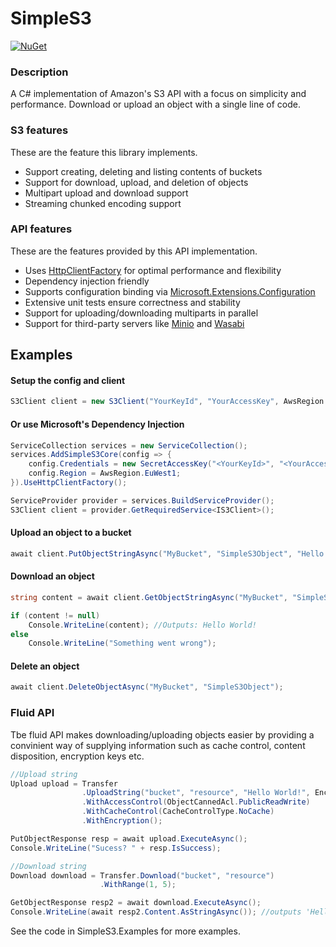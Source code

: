 # SimpleS3

[![NuGet](https://img.shields.io/nuget/v/Genbox.SimpleS3.svg?style=flat-square&label=nuget)](https://www.nuget.org/packages/Genbox.SimpleS3/)

### Description
A C# implementation of Amazon's S3 API with a focus on simplicity and performance. Download or upload an object with a single line of code.

### S3 features
These are the feature this library implements.
* Support creating, deleting and listing contents of buckets
* Support for download, upload, and deletion of objects
* Multipart upload and download support
* Streaming chunked encoding support

### API features
These are the features provided by this API implementation.
* Uses [HttpClientFactory](https://docs.microsoft.com/en-us/dotnet/architecture/microservices/implement-resilient-applications/use-httpclientfactory-to-implement-resilient-http-requests) for optimal performance and flexibility
* Dependency injection friendly
* Supports configuration binding via [Microsoft.Extensions.Configuration](https://docs.microsoft.com/en-us/aspnet/core/fundamentals/configuration/?view=aspnetcore-2.2)
* Extensive unit tests ensure correctness and stability
* Support for uploading/downloading multiparts in parallel
* Support for third-party servers like [Minio](https://min.io/) and [Wasabi](https://wasabi.com/)

## Examples

#### Setup the config and client
```csharp
S3Client client = new S3Client("YourKeyId", "YourAccessKey", AwsRegion.EuWest1)
```

#### Or use Microsoft's Dependency Injection
```csharp
ServiceCollection services = new ServiceCollection();
services.AddSimpleS3Core(config => {
    config.Credentials = new SecretAccessKey("<YourKeyId>", "<YourAccessKey>");
    config.Region = AwsRegion.EuWest1;
}).UseHttpClientFactory();

ServiceProvider provider = services.BuildServiceProvider();
S3Client client = provider.GetRequiredService<IS3Client>();
```

#### Upload an object to a bucket
```csharp
await client.PutObjectStringAsync("MyBucket", "SimpleS3Object", "Hello World!");
```

#### Download an object
```csharp
string content = await client.GetObjectStringAsync("MyBucket", "SimpleS3Object");

if (content != null)
    Console.WriteLine(content); //Outputs: Hello World!
else
    Console.WriteLine("Something went wrong");
```

#### Delete an object
```csharp
await client.DeleteObjectAsync("MyBucket", "SimpleS3Object");
```

### Fluid API
Tbe fluid API makes downloading/uploading objects easier by providing a convinient way of supplying information such as cache control, content disposition, encryption keys etc.
```csharp
//Upload string
Upload upload = Transfer
                .UploadString("bucket", "resource", "Hello World!", Encoding.UTF8)
                .WithAccessControl(ObjectCannedAcl.PublicReadWrite)
                .WithCacheControl(CacheControlType.NoCache)
                .WithEncryption();

PutObjectResponse resp = await upload.ExecuteAsync();
Console.WriteLine("Sucess? " + resp.IsSuccess);

//Download string
Download download = Transfer.Download("bucket", "resource")
                    .WithRange(1, 5);                    

GetObjectResponse resp2 = await download.ExecuteAsync();
Console.WriteLine(await resp2.Content.AsStringAsync()); //outputs 'Hello'
```

See the code in SimpleS3.Examples for more examples.
